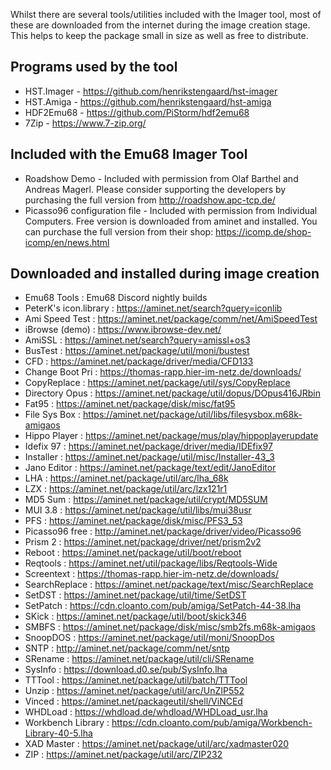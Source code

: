 Whilst there are several tools/utilities included with the Imager tool, most of these are downloaded from the internet during the image creation stage. This helps to keep the package small in size as well as free to distribute. 

## Programs used by the tool

- HST.Imager - https://github.com/henrikstengaard/hst-imager
- HST.Amiga - https://github.com/henrikstengaard/hst-amiga
- HDF2Emu68 - https://github.com/PiStorm/hdf2emu68
- 7Zip - https://www.7-zip.org/
  
## Included with the Emu68 Imager Tool

- Roadshow Demo - Included with permission from Olaf Barthel and Andreas Magerl. Please consider supporting the developers by purchasing the full version from http://roadshow.apc-tcp.de/
- Picasso96 configuration file - Included with permission from Individual Computers. Free version is downloaded from aminet and installed. You can purchase the full version from their shop: https://icomp.de/shop-icomp/en/news.html

## Downloaded and installed during image creation

- Emu68 Tools : Emu68 Discord nightly builds
- PeterK's icon.library : https://aminet.net/search?query=iconlib
- Ami Speed Test : https://aminet.net/package/comm/net/AmiSpeedTest
- iBrowse (demo) : https://www.ibrowse-dev.net/
- AmiSSL : https://aminet.net/search?query=amissl+os3
- BusTest : https://aminet.net/package/util/moni/bustest
- CFD : https://aminet.net/package/driver/media/CFD133
- Change Boot Pri : https://thomas-rapp.hier-im-netz.de/downloads/
- CopyReplace : https://aminet.net/package/util/sys/CopyReplace
- Directory Opus : https://aminet.net/package/util/dopus/DOpus416JRbin
- Fat95 : https://aminet.net/package/disk/misc/fat95
- File Sys Box : https://aminet.net/package/util/libs/filesysbox.m68k-amigaos
- Hippo Player : https://aminet.net/package/mus/play/hippoplayerupdate
- Idefix 97 : https://aminet.net/package/driver/media/IDEfix97
- Installer : https://aminet.net/package/util/misc/Installer-43_3
- Jano Editor : https://aminet.net/package/text/edit/JanoEditor
- LHA : https://aminet.net/package/util/arc/lha_68k
- LZX : https://aminet.net/package/util/arc/lzx121r1
- MD5 Sum : https://aminet.net/package/util/crypt/MD5SUM
- MUI 3.8 : https://aminet.net/package/util/libs/mui38usr
- PFS : https://aminet.net/package/disk/misc/PFS3_53
- Picasso96 free : http://aminet.net/package/driver/video/Picasso96
- Prism 2 : https://aminet.net/package/driver/net/prism2v2
- Reboot : https://aminet.net/package/util/boot/reboot
- Reqtools : https://aminet.net/util/package/libs/Reqtools-Wide
- Screentext : https://thomas-rapp.hier-im-netz.de/downloads/
- SearchReplace : https://aminet.net/package/text/misc/SearchReplace
- SetDST : https://aminet.net/package/util/time/SetDST
- SetPatch : https://cdn.cloanto.com/pub/amiga/SetPatch-44-38.lha
- SKick : https://aminet.net/package/util/boot/skick346
- SMBFS : https://aminet.net/package/disk/misc/smb2fs.m68k-amigaos
- SnoopDOS : https://aminet.net/package/util/moni/SnoopDos
- SNTP : http://aminet.net/package/comm/net/sntp
- SRename : https://aminet.net/package/util/cli/SRename
- SysInfo : https://download.d0.se/pub/SysInfo.lha
- TTTool : https://aminet.net/package/util/batch/TTTool
- Unzip : https://aminet.net/package/util/arc/UnZIP552
- Vinced : https://aminet.net/packageutil/shell/ViNCEd
- WHDLoad : https://whdload.de/whdload/WHDLoad_usr.lha
- Workbench Library : https://cdn.cloanto.com/pub/amiga/Workbench-Library-40-5.lha
- XAD Master : https://aminet.net/package/util/arc/xadmaster020
- ZIP : https://aminet.net/package/util/arc/ZIP232
